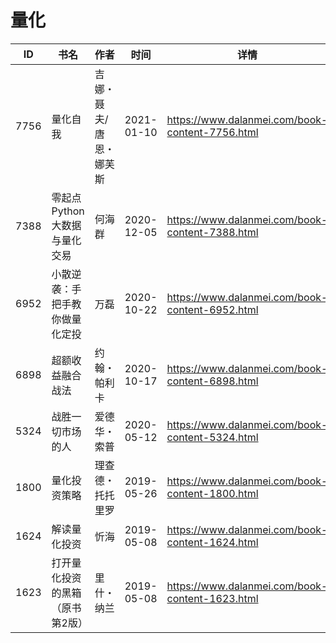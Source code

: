 # 量化

| ID | 书名 | 作者 | 时间 | 详情 | 下载页面 | EPUB下载链接 | MOBI下载链接 | AZW3下载链接 |
| --- | --- | --- | --- | --- | --- | --- | --- | --- |
| 7756 | 量化自我 | 吉娜・聂夫/唐恩・娜芙斯 | 2021-01-10 | https://www.dalanmei.com/book-content-7756.html | https://www.dalanmei.com/download-book-7756.html | http://ct.dalanmei.com/f/31084289-571652129-759653 | http://ct.dalanmei.com/f/31084289-572117538-279311 | http://ct.dalanmei.com/f/31084289-572180008-a995b4 |
| 7388 | 零起点Python大数据与量化交易 | 何海群 | 2020-12-05 | https://www.dalanmei.com/book-content-7388.html | https://www.dalanmei.com/download-book-7388.html | http://ct.dalanmei.com/f/31084289-571625837-01eb7c | http://ct.dalanmei.com/f/31084289-572129625-0e799e | http://ct.dalanmei.com/f/31084289-572189842-2f4adf |
| 6952 | 小散逆袭：手把手教你做量化定投 | 万磊 | 2020-10-22 | https://www.dalanmei.com/book-content-6952.html | https://www.dalanmei.com/download-book-6952.html | http://ct.dalanmei.com/f/31084289-571543175-e90ec5 | http://ct.dalanmei.com/f/31084289-571813204-6b478b | http://ct.dalanmei.com/f/31084289-572196506-665034 |
| 6898 | 超额收益融合战法 | 约翰・帕利卡 | 2020-10-17 | https://www.dalanmei.com/book-content-6898.html | https://www.dalanmei.com/download-book-6898.html | http://ct.dalanmei.com/f/31084289-571544374-d66cdd | http://ct.dalanmei.com/f/31084289-571814806-0f1938 | http://ct.dalanmei.com/f/31084289-572197496-a4498f |
| 5324 | 战胜一切市场的人 | 爱德华・索普 | 2020-05-12 | https://www.dalanmei.com/book-content-5324.html | https://www.dalanmei.com/download-book-5324.html | http://ct.dalanmei.com/f/31084289-571499731-9823d3 | http://ct.dalanmei.com/f/31084289-571775095-67fb98 | http://ct.dalanmei.com/f/31084289-571919938-b0c49a |
| 1800 | 量化投资策略 | 理查德・托托里罗 | 2019-05-26 | https://www.dalanmei.com/book-content-1800.html | https://www.dalanmei.com/download-book-1800.html | http://ct.dalanmei.com/f/31084289-571522294-75d6f0 | http://ct.dalanmei.com/f/31084289-571778891-f4092e | http://ct.dalanmei.com/f/31084289-571878454-380b37 |
| 1624 | 解读量化投资 | 忻海 | 2019-05-08 | https://www.dalanmei.com/book-content-1624.html |  |  |  |  |
| 1623 | 打开量化投资的黑箱（原书第2版） | 里什・纳兰 | 2019-05-08 | https://www.dalanmei.com/book-content-1623.html | https://www.dalanmei.com/download-book-1623.html | http://ct.dalanmei.com/f/31084289-571525471-668a88 | http://ct.dalanmei.com/f/31084289-571780328-a3da8c | http://ct.dalanmei.com/f/31084289-571880209-ed5c28 |
